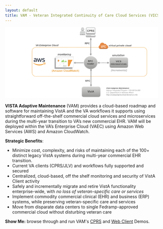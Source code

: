```yaml
---
layout: default
title: VAM - Veteran Integrated Continuity of Care Cloud Services (VICS)
---
```


![vam-aws -width95](assets/vam-aws-main-v2.png)



__VISTA Adaptive Maintenance__ (VAM) provides a cloud-based roadmap and software for maintaining VistA and the VA workflows it supports using straightforward off-the-shelf commercial cloud services and microservices during the multi-year transition to VA’s new commercial EHR.  VAM will be deployed within the VA’s Enterprise Cloud (VAEC) using Amazon Web Services (AWS) and Amazon CloudWatch.


__Strategic Benefits__:


  * Minimize cost, complexity, and risks of maintaining each of the 100+ distinct legacy VistA systems during multi-year commercial EHR transition.
  * Current VA clients (CPRS/JLV) and workflows fully supported and secured
  * Centralized, cloud-based, off the shelf monitoring and security of VistA Client activity
  * Safely and incrementally migrate and retire VistA functionality enterprise-wide, with *no loss of veteran-specific care or services*
  * Implement commodity commercial clinical (EHR) and business (ERP) systems, while preserving veteran-specific care and services
  * Move from disparate data centers to single Fedramp-approved commercial cloud without disturbing veteran care


__Show Me:__ browse through and run VAM's [CPRS](/vam/build1_1/demo/) and [Web Client](/vam/buildWeb1/demo/) Demos.



